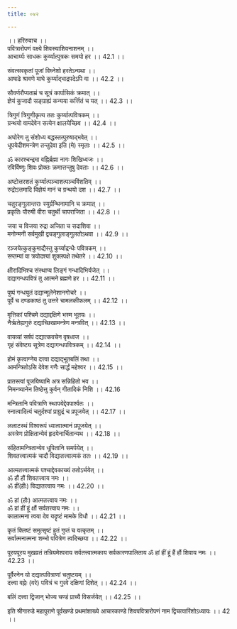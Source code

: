```yaml
---
title: ०४२

---
```

।। हरिरुवाच ।।  
पवित्रारोपणं वक्ष्ये शिवस्याशिवनाशनम् ।।  
आचार्य्यः साधकः कुर्य्यात्पुत्रकः समयो हर ।। 42.1 ।।  
  
संवत्सरकृतां पूजां विघ्नेशो हरतेऽन्यथा ।।  
आषाढे श्रावणे माघे कुर्य्याद्भाद्रपदेऽपि वा ।। 42.2 ।।  
  
सौवर्णरौप्यताम्रं च सूत्रं कार्पासिकं क्रमात् ।।  
ज्ञेयं कुजादौ सङ्ग्राह्यं कन्यया कर्त्तितं च यत् ।। 42.3 ।।  
  
त्रिगुणं त्रिगुणीकृत्य ततः कुर्य्यात्पवित्रकम् ।।  
ग्रन्थयो वामदेवेन सत्येन क्षालयेच्छिव ।। 42.4 ।।  
  
अघोरेण तु संशोध्य बद्धस्तत्पुरुषाद्भवेत् ।।  
धूपयेदीशमन्त्रेण तन्तुदेवा इति (मे) स्मृताः ।। 42.5 ।।  
  
ॐ कारश्चन्द्रमा वह्निर्ब्रह्मा नागः शिखिध्वजः ।।  
रविर्विष्णुः शिवः प्रोक्तः क्रमात्तन्तुषु देवताः ।। 42.6 ।।  
  
अष्टोत्तरशतं कुर्य्यात्पञ्चाशत्पञ्चविंशतिम् ।।  
रुद्रोऽत्तमादि विज्ञेयं मानं च ग्रन्थयो दश ।। 42.7 ।।  
  
चतुरङ्गुलान्तराः स्युर्ग्रन्थिनामानि च क्रमात् ।।  
प्रकृतिः पौरुषी वीरा चतुर्थी चापराजिता ।। 42.8 ।।  
  
जया च विजया रुद्रा अजिता च सदाशिवा ।।  
मनोन्मनी सर्वमुखी द्व्यङ्गुलाङ्गुलतोऽथवा ।। 42.9 ।।  
  
रञ्जयेत्कुङ्कुमाद्यैस्तु कुर्य्याद्रन्धैः पवित्रकम् ।।  
सप्तम्यां वा त्रयोदश्यां शुक्लपक्षे तथेतरे ।। 42.10 ।।  
  
क्षीरादिभिश्च संस्थाप्य लिङ्गं गन्धादिभिर्यजेत् ।।  
दद्यागन्धपवित्रं तु आत्मने ब्रह्मणे हर ।। 42.11 ।।  
  
पुष्पं गन्धयुतं दद्यान्मूलेनेशानगोचरे ।।  
पूर्वे च दण्डकाष्ठं तु उत्तरे चामलकीफलम् ।। 42.12 ।।  
  
मृत्तिकां पश्चिमे दद्याद्दक्षिणे भस्म भूतयः ।।  
नैर्ऋतेह्यगुरुं दद्याच्छिखामन्त्रेण मन्त्रवित् ।। 42.13 ।।  
  
वायव्यां सर्षपं दद्यात्कवचेन वृषध्वज ।।  
गृहं संवेष्ट्य सूत्रेण दद्यागन्धपवित्रकम् ।। 42.14 ।।  
  
होमं कृत्वाग्नेय दत्त्वा दद्याद्भूतबलिं तथा ।।  
आमन्त्रितोऽसि देवेश गणैः सार्द्धं महेश्वर ।। 42.15 ।।  
  
प्रातस्त्वां पूजयिष्यामि अत्र सन्निहितो भव ।।  
निमन्त्र्यानेन तिष्ठेत्तु कुर्वन् गीतादिकं निशि ।। 42.16  
  
मन्त्रितानि पवित्राणि स्थापयेद्देवपार्श्वतः ।।  
स्नात्वादित्यं चतुर्दश्यां प्राग्रुद्रं च प्रपूजयेत् ।। 42.17 ।।  
  
ललाटस्थं विश्वरूपं ध्यात्वात्मानं प्रपूजयेत् ।।  
अस्त्रेण प्रोक्षितान्येवं हृदयेनार्चितान्यथ ।। 42.18 ।।  
  
संहितामन्त्रितान्येव धूपितानि समर्पयेत् ।।  
शिवतत्त्वात्मकं चादौ विद्यातत्त्वात्मकं ततः ।। 42.19 ।।  
  
आत्मतत्त्वात्मकं पश्चाद्देवकाख्यं ततोऽर्चयेत् ।।  
ॐ हौं हौं शिवतत्त्वाय नमः ।।  
ॐ हीं(हीः) विद्यातत्त्वाय नमः ।। 42.20 ।।  
  
ॐ हां (हौः) आत्मतत्त्वाय नमः ।।  
ॐ हां हीं हूं क्षौं सर्वतत्त्वाय नमः ।।  
कालात्मना त्वया देव यदॄष्टं मामके विधौ ।। 42.21 ।।  
  
कृतं क्लिष्टं समुत्सृष्टं हुतं गुप्तं च यत्कृतम् ।।  
सर्वात्मनात्मना शम्भो पवित्रेण त्वदिच्छया ।। 42.22 ।।  
  
पूरयपूरय मुखव्रतं तन्नियमेश्वराय सर्वतत्त्वात्मकाय सर्वकारणपालिताय ॐ हां हीं हूं हैं हौं शिवाय नमः ।। 42.23 ।।  
  
पूर्वैरनेन यो दद्यात्पवित्राणां चतुष्टयम् ।।  
दत्त्वा वह्नेः (वरे) पवित्रं च गुरवे दक्षिणां दिशेत् ।। 42.24 ।।  
  
बलिं दत्त्वा द्विजान् भोज्य चण्डं प्राच्यै विसर्जयेत् ।। 42.25 ।।  
  
इति श्रीगारुडे महापुराणे पूर्वखण्डे प्रथमांशाख्ये आचारकाण्डे शिवपवित्रारोपणं नाम द्विचत्वारिंशोऽध्यायः ।। 42 ।।